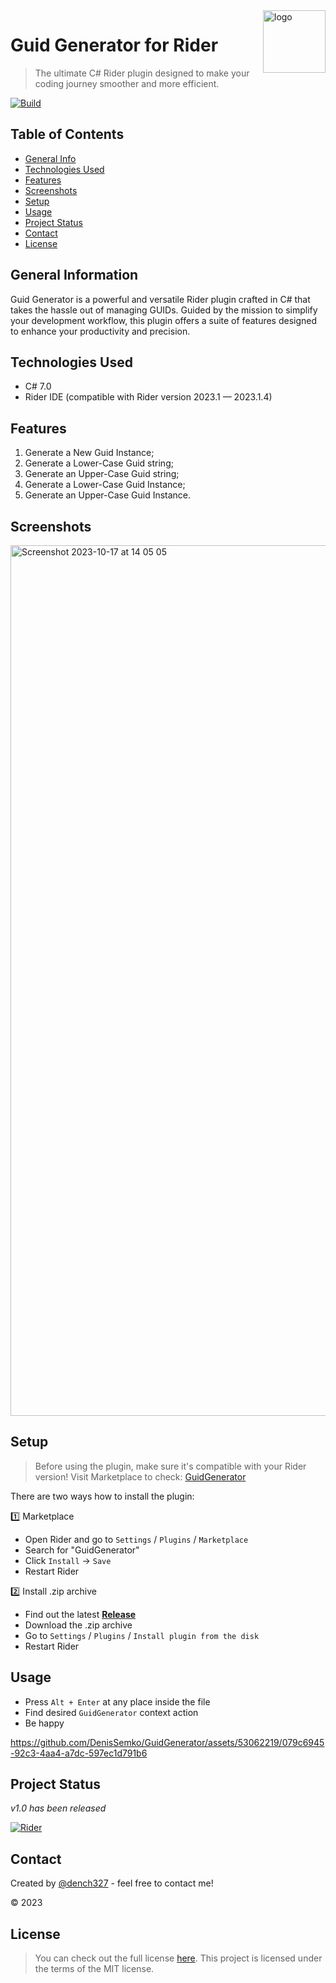 <img src="https://github.com/DenisSemko/GuidGenerator/assets/53062219/fe1e3868-af27-44eb-aa92-3c8db3166f38" alt="logo" title="logo" align="right" height="100" />

# Guid Generator for Rider
> The ultimate C# Rider plugin designed to make your coding journey smoother and more efficient.

[![Build](https://github.com/DenisSemko/GuidGenerator/actions/workflows/build.yml/badge.svg)](https://github.com/DenisSemko/GuidGenerator/actions/workflows/build.yml)

## Table of Contents
* [General Info](#general-information)
* [Technologies Used](#technologies-used)
* [Features](#features)
* [Screenshots](#screenshots)
* [Setup](#setup)
* [Usage](#usage)
* [Project Status](#project-status)
* [Contact](#contact)
* [License](#license)

## General Information
Guid Generator is a powerful and versatile Rider plugin crafted in C# that takes the hassle out of managing GUIDs. Guided by the mission to simplify your development workflow, this plugin offers a suite of features designed to enhance your productivity and precision.

## Technologies Used
- C# 7.0
- Rider IDE (compatible with Rider version 2023.1 — 2023.1.4)

## Features
1. Generate a New Guid Instance;
2. Generate a Lower-Case Guid string;
3. Generate an Upper-Case Guid string;
4. Generate a Lower-Case Guid Instance;
5. Generate an Upper-Case Guid Instance.

## Screenshots

<img width="1393" alt="Screenshot 2023-10-17 at 14 05 05" src="https://github.com/DenisSemko/GuidGenerator/assets/53062219/c9a4dbc2-cbe9-4c91-b246-77d437e2074a">

## Setup
> Before using the plugin, make sure it's compatible with your Rider version! Visit Marketplace to check: [GuidGenerator](https://plugins.jetbrains.com/plugin/22951-guidgenerator)

There are two ways how to install the plugin:

  1️⃣ Marketplace
  - Open Rider and go to `Settings` / `Plugins` / `Marketplace`
  - Search for "GuidGenerator"
  - Click `Install` -> `Save`
  - Restart Rider

  2️⃣ Install .zip archive
  - Find out the latest [**Release**](https://github.com/DenisSemko/GuidGenerator/releases)
  - Download the .zip archive
  - Go to `Settings` / `Plugins` / `Install plugin from the disk`
  - Restart Rider

## Usage
  - Press `Alt + Enter` at any place inside the file
  - Find desired `GuidGenerator` context action
  - Be happy
    
https://github.com/DenisSemko/GuidGenerator/assets/53062219/079c6945-92c3-4aa4-a7dc-597ec1d791b6

## Project Status
_v1.0 has been released_

[![Rider](https://img.shields.io/jetbrains/plugin/v/RIDER_PLUGIN_ID.svg?label=Rider&colorB=0A7BBB&style=for-the-badge&logo=rider)](https://plugins.jetbrains.com/plugin/me.dench327.plugins.guidgenerator)

## Contact
Created by [@dench327](https://www.linkedin.com/in/denis-semko-551b91191) - feel free to contact me!

© 2023

## License
> You can check out the full license [here](https://github.com/DenisSemko/GuidGenerator/blob/main/LICENSE).
This project is licensed under the terms of the MIT license.

